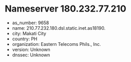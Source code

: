 # Nameserver 180.232.77.210

* as_number: 9658
* name: 210.77.232.180.dsl.static.inet.as18190.
* city: Makati City
* country: PH
* organization: Eastern Telecoms Phils., Inc.
* version: Unknown
* dnssec: Unknown
